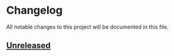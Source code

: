 # Changelog

All notable changes to this project will be documented in this file.

## [Unreleased](https://github.com/figuren-theater/ft-admin-ui/compare/1.1.1...HEAD)



